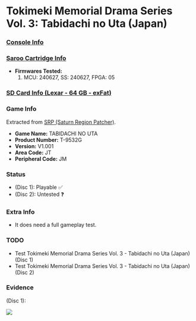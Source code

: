 # Tokimeki Memorial Drama Series Vol. 3: Tabidachi no Uta (Japan)

### [Console Info](../../../../../Info/Consoles/VA13/README.md)

### [Saroo Cartridge Info](../../../../../Info/Cartridges/RetroGameParadiseStore/1.32F/README.md)

- <b>Firmwares Tested:</b>
  1. MCU: 240627, SS: 240627, FPGA: 05

### [SD Card Info (Lexar - 64 GB - exFat)](../../../../../Info/SdCards/Lexar/64GB/exfat/README.md)

### Game Info

Extracted from [SRP (Saturn Region Patcher)](https://segaxtreme.net/resources/saturn-region-patcher.81/download).

- <b>Game Name:</b> TABIDACHI NO UTA
- <b>Product Number:</b> T-9532G
- <b>Version:</b> V1.001
- <b>Area Code:</b> JT
- <b>Peripheral Code:</b> JM

### Status

- (Disc 1): Playable :white_check_mark:
- (Disc 2): Untested :question:

### Extra Info

- It does need a full gameplay test.

### TODO

- Test Tokimeki Memorial Drama Series Vol. 3 - Tabidachi no Uta (Japan) (Disc 1)
- Test Tokimeki Memorial Drama Series Vol. 3 - Tabidachi no Uta (Japan) (Disc 2)

### Evidence

(Disc 1):

[![](https://img.youtube.com/vi/VS1Z5EpZ6fc/0.jpg)](https://www.youtube.com/watch?v=VS1Z5EpZ6fc)
